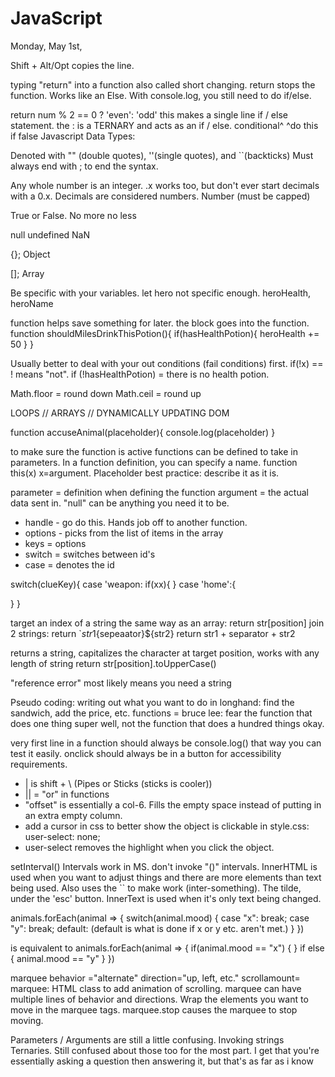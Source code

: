  # JavaScript

Monday, May 1st,

Shift + Alt/Opt copies the line.

typing "return" into a function also called short changing. return stops the function. Works like an Else. With console.log, you still need to do if/else.

return num % 2 == 0 ? 'even': 'odd'  this makes a single line if / else statement. the : is a TERNARY and acts as an if / else.
              conditional^     ^do this if false
Javascript Data Types:
<!-- Strings -->
Denoted with "" (double quotes), ''(single quotes), and ``(backticks)
Must always end with ; to end the syntax.

<!-- Numbers -->
Any whole number is an integer.
.x works too, but don't ever start decimals with a 0.x.
Decimals are considered numbers. 
Number (must be capped)

<!-- Boolean -->
True or False. No more no less

<!-- The weird ones -->
null
undefined
NaN

<!-- Objects -->
{};
Object

<!-- Arrays -->
[];
Array

Be specific with your variables. let hero not specific enough. heroHealth, heroName

<!-- This only happens when the function is called upon -->
function helps save something for later. the block goes into the function.
function shouldMilesDrinkThisPotion(){
  if(hasHealthPotion){
    heroHealth += 50
  }
}


Usually better to deal with your out conditions (fail conditions) first.
if(!x) == ! means "not". if (!hasHealthPotion) = there is no health potion.

Math.floor = round down
Math.ceil = round up



<!-- SECTION TUESDAY MAY 2 -->
LOOPS // ARRAYS // DYNAMICALLY UPDATING DOM

<!-- NOTE            V PARAMETER -->
function accuseAnimal(placeholder){
  console.log(placeholder)
}

to make sure the function is active
functions can be defined to take in parameters. In a function definition, you can specify a name. 
function this(x) x=argument.
Placeholder best practice: describe it as it is. 

parameter = definition when defining the function
argument = the actual data sent in. 
"null" can be anything you need it to be.

* handle - go do this. Hands job off to another function. 
* options - picks from the list of items in the array
* keys = options
* switch = switches between id's
* case = denotes the id


switch(clueKey){
  case 'weapon:
  if(xx){
    }
  case 'home':{
    
  }
}

target an index of a string the same way as an array: return str[position]
join 2 strings: 
return `${str1}${sepeaator}${str2}
return str1 + separator + str2 

returns a string, capitalizes the character at target position, works with any length of string
return str[position].toUpperCase()

"reference error" most likely means you need a string

<!-- SECTION Wednesday, May 3rd -->
Pseudo coding: writing out what you want to do in longhand: find the sandwich, add the price, etc.
functions = bruce lee: fear the function that does one thing super well, not the function that does a hundred things okay.

very first line in a function should always be console.log() that way you can test it easily.
onclick should always be in a button for accessibility requirements.


<!-- SECTION Thursday, May 4th -->
* | is shift + \ (Pipes or Sticks (sticks is cooler))
* || = "or" in functions
* "offset" is essentially a col-6. Fills the empty space instead of putting in an extra empty column.
* add a cursor in css to better show the object is clickable
    in style.css: user-select: none;
* user-select removes the highlight when you click the object.
<!-- Intervals -->
setInterval() 
Intervals work in MS. 
don't invoke "()" intervals.
InnerHTML is used when you want to adjust things and there are more elements than text being used. Also uses the `` to make work (inter-something). The tilde, under the 'esc' button.
InnerText is used when it's only text being changed. 

animals.forEach(animal => {
  switch(animal.mood) {
    case "x":
    break;
    case "y":
    break;
    default:   (default is what is done if x or y etc. aren't met.)
  }
})
 
 is equivalent to
 animals.forEach(animal => {
  if(animal.mood == "x") {
  } if else {
    animal.mood == "y"
  }
 })

marquee behavior ="alternate" direction="up, left, etc." scrollamount=
marquee: HTML class to add animation of scrolling.
marquee can have multiple lines of behavior and directions.
Wrap the elements you want to move in the marquee tags. 
marquee.stop causes the marquee to stop moving.





<!-- SECTION for tutor request -->
Parameters / Arguments are still a little confusing.
Invoking strings
Ternaries. Still confused about those too for the most part. I get that you're essentially asking a question then answering it, but that's as far as i know

